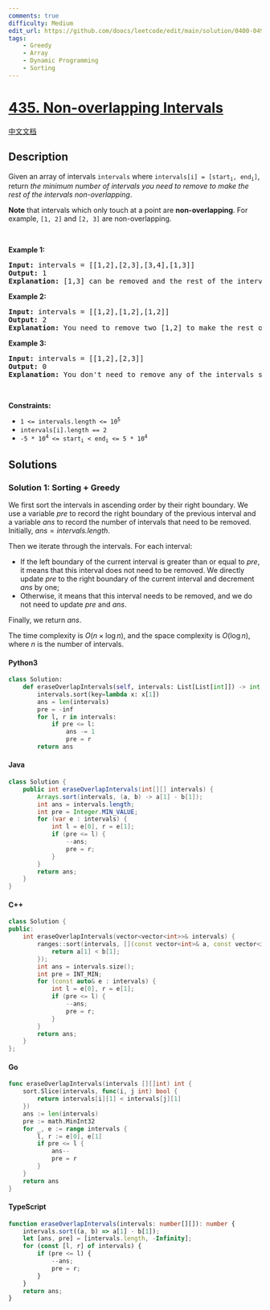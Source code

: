 ```yaml
---
comments: true
difficulty: Medium
edit_url: https://github.com/doocs/leetcode/edit/main/solution/0400-0499/0435.Non-overlapping%20Intervals/README_EN.md
tags:
    - Greedy
    - Array
    - Dynamic Programming
    - Sorting
---
```


<!-- problem:start -->

# [435. Non-overlapping Intervals](https://leetcode.com/problems/non-overlapping-intervals)

[中文文档](/solution/0400-0499/0435.Non-overlapping%20Intervals/README.md)

## Description

<!-- description:start -->

<p>Given an array of intervals <code>intervals</code> where <code>intervals[i] = [start<sub>i</sub>, end<sub>i</sub>]</code>, return <em>the minimum number of intervals you need to remove to make the rest of the intervals non-overlapping</em>.</p>

<p><strong>Note</strong> that intervals which only touch at a point are <strong>non-overlapping</strong>. For example, <code>[1, 2]</code> and <code>[2, 3]</code> are non-overlapping.</p>

<p>&nbsp;</p>
<p><strong class="example">Example 1:</strong></p>

<pre>
<strong>Input:</strong> intervals = [[1,2],[2,3],[3,4],[1,3]]
<strong>Output:</strong> 1
<strong>Explanation:</strong> [1,3] can be removed and the rest of the intervals are non-overlapping.
</pre>

<p><strong class="example">Example 2:</strong></p>

<pre>
<strong>Input:</strong> intervals = [[1,2],[1,2],[1,2]]
<strong>Output:</strong> 2
<strong>Explanation:</strong> You need to remove two [1,2] to make the rest of the intervals non-overlapping.
</pre>

<p><strong class="example">Example 3:</strong></p>

<pre>
<strong>Input:</strong> intervals = [[1,2],[2,3]]
<strong>Output:</strong> 0
<strong>Explanation:</strong> You don&#39;t need to remove any of the intervals since they&#39;re already non-overlapping.
</pre>

<p>&nbsp;</p>
<p><strong>Constraints:</strong></p>

<ul>
	<li><code>1 &lt;= intervals.length &lt;= 10<sup>5</sup></code></li>
	<li><code>intervals[i].length == 2</code></li>
	<li><code>-5 * 10<sup>4</sup> &lt;= start<sub>i</sub> &lt; end<sub>i</sub> &lt;= 5 * 10<sup>4</sup></code></li>
</ul>

<!-- description:end -->

## Solutions

<!-- solution:start -->

### Solution 1: Sorting + Greedy

We first sort the intervals in ascending order by their right boundary. We use a variable $\textit{pre}$ to record the right boundary of the previous interval and a variable $\textit{ans}$ to record the number of intervals that need to be removed. Initially, $\textit{ans} = \textit{intervals.length}$.

Then we iterate through the intervals. For each interval:

-   If the left boundary of the current interval is greater than or equal to $\textit{pre}$, it means that this interval does not need to be removed. We directly update $\textit{pre}$ to the right boundary of the current interval and decrement $\textit{ans}$ by one;
-   Otherwise, it means that this interval needs to be removed, and we do not need to update $\textit{pre}$ and $\textit{ans}$.

Finally, we return $\textit{ans}$.

The time complexity is $O(n \times \log n)$, and the space complexity is $O(\log n)$, where $n$ is the number of intervals.

<!-- tabs:start -->

#### Python3

```python
class Solution:
    def eraseOverlapIntervals(self, intervals: List[List[int]]) -> int:
        intervals.sort(key=lambda x: x[1])
        ans = len(intervals)
        pre = -inf
        for l, r in intervals:
            if pre <= l:
                ans -= 1
                pre = r
        return ans
```

#### Java

```java
class Solution {
    public int eraseOverlapIntervals(int[][] intervals) {
        Arrays.sort(intervals, (a, b) -> a[1] - b[1]);
        int ans = intervals.length;
        int pre = Integer.MIN_VALUE;
        for (var e : intervals) {
            int l = e[0], r = e[1];
            if (pre <= l) {
                --ans;
                pre = r;
            }
        }
        return ans;
    }
}
```

#### C++

```cpp
class Solution {
public:
    int eraseOverlapIntervals(vector<vector<int>>& intervals) {
        ranges::sort(intervals, [](const vector<int>& a, const vector<int>& b) {
            return a[1] < b[1];
        });
        int ans = intervals.size();
        int pre = INT_MIN;
        for (const auto& e : intervals) {
            int l = e[0], r = e[1];
            if (pre <= l) {
                --ans;
                pre = r;
            }
        }
        return ans;
    }
};
```

#### Go

```go
func eraseOverlapIntervals(intervals [][]int) int {
	sort.Slice(intervals, func(i, j int) bool {
		return intervals[i][1] < intervals[j][1]
	})
	ans := len(intervals)
	pre := math.MinInt32
	for _, e := range intervals {
		l, r := e[0], e[1]
		if pre <= l {
			ans--
			pre = r
		}
	}
	return ans
}
```

#### TypeScript

```ts
function eraseOverlapIntervals(intervals: number[][]): number {
    intervals.sort((a, b) => a[1] - b[1]);
    let [ans, pre] = [intervals.length, -Infinity];
    for (const [l, r] of intervals) {
        if (pre <= l) {
            --ans;
            pre = r;
        }
    }
    return ans;
}
```

<!-- tabs:end -->

<!-- solution:end -->

<!-- problem:end -->
